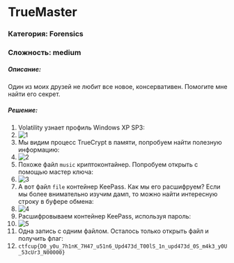 # TrueMaster

### Категория: Forensics
### Сложность: medium

##### Описание:

Один из моих друзей не любит все новое, консервативен. Помогите мне найти его секрет.

##### Решение:

1. Volatility узнает профиль Windows XP SP3:
2. ![1](https://i.ibb.co/4M7XShs/1.jpg)
3. Мы видим процесс TrueCrypt в памяти, попробуем найти полезную информацию:
4. ![2](https://i.ibb.co/19KWfcR/2.jpg)
5. Похоже файл ```music``` криптоконтайнер. Попробуем открыть с помощью мастер ключа:
6. ![3](https://i.ibb.co/bvj6Vq7/3.jpg)
7. А вот файл ```file``` контейнер KeePass. Как мы его расшифруем? Если мы более внимательно изучим дамп, то можно найти интересную строку в буфере обмена:
8. ![4](https://i.ibb.co/xzdnCYb/4.jpg)
9. Расшифровываем контейнер KeePass, используя пароль:
10. ![5](https://i.ibb.co/ncPnQj5/5.jpg)
11. Одна запись с одним файлом. Осталось только открыть файл и получить флаг:
12. ```ctfcup{D0_y0u_7h1nK_7H47_u51n6_Upd473d_T00lS_1n_upd473d_0S_m4k3_y0U_53cUr3_N00000}```
